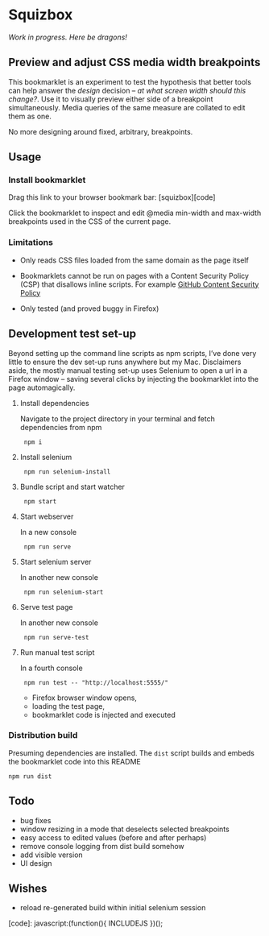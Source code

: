 # Squizbox

*Work in progress. Here be dragons!*

## Preview and adjust CSS media width breakpoints

This bookmarklet is an experiment to test the hypothesis that better tools can help answer the _design_ decision – *at what screen width should this change?*. Use it to visually preview either side of a breakpoint simultaneously. Media queries of the same measure are collated to edit them as one.

No more designing around fixed, arbitrary, breakpoints.

## Usage

### Install bookmarklet

Drag this link to your browser bookmark bar: [squizbox][code]

Click the bookmarklet to inspect and edit @media min-width and max-width breakpoints used in the CSS of the current page.

### Limitations

- Only reads CSS files loaded from the same domain as the page itself

- Bookmarklets cannot be run on pages with a Content Security Policy (CSP) that disallows inline scripts. For example [GitHub Content Security Policy](https://github.com/blog/1477-content-security-policy)

- Only tested (and proved buggy in Firefox)


## Development test set-up

Beyond setting up the command line scripts as npm scripts, I’ve done very little to ensure the dev set-up runs anywhere but my Mac. Disclaimers aside, the mostly manual testing set-up uses Selenium to open a url in a Firefox window – saving several clicks by injecting the bookmarklet into the page automagically.

1. Install dependencies

	Navigate to the project directory in your terminal and fetch dependencies from npm

		npm i

2. Install selenium

		npm run selenium-install

3. Bundle script and start watcher

		npm start

4. Start webserver

	In a new console

		npm run serve

5. Start selenium server

	In another new console

		npm run selenium-start

6. Serve test page

	In another new console

		npm run serve-test

7. Run manual test script

	In a fourth console

		npm run test -- "http://localhost:5555/"

	- Firefox browser window opens,
	- loading the test page,
	- bookmarklet code is injected and executed

### Distribution build

Presuming dependencies are installed. The `dist` script builds and embeds the bookmarklet code into this README

	npm run dist

## Todo

- bug fixes
- window resizing in a mode that deselects selected breakpoints
- easy access to edited values (before and after perhaps)
- remove console logging from dist build somehow
- add visible version
- UI design

## Wishes

- reload re-generated build within initial selenium session

[code]: javascript:(function(){ INCLUDEJS })();
